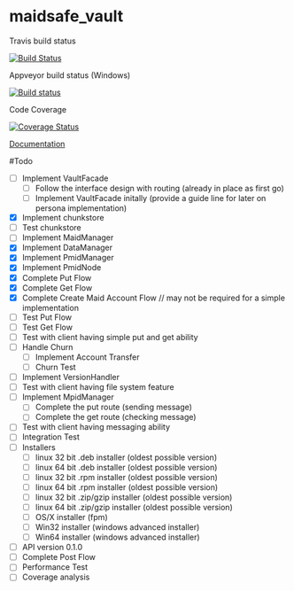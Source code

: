 # maidsafe_vault

Travis build status

[![Build Status](https://travis-ci.org/dirvine/maidsafe_vault.svg?branch=master)](https://travis-ci.org/dirvine/maidsafe_vault)

Appveyor build status (Windows)

[![Build status](https://ci.appveyor.com/api/projects/status/qglf0d3o28mxid6k?svg=true)](https://ci.appveyor.com/project/dirvine/maidsafe-vault-hyyvf)

Code Coverage

[![Coverage Status](https://coveralls.io/repos/dirvine/maidsafe_vault/badge.svg)](https://coveralls.io/r/dirvine/maidsafe_vault)


[Documentation](http://dirvine.github.io/maidsafe_vault/)

#Todo

- [ ] Implement VaultFacade
    - [ ] Follow the interface design with routing (already in place as first go)
    - [ ] Implement VaultFacade initally (provide a guide line for later on persona implementation)
- [x] Implement chunkstore
- [ ] Test chunkstore
- [ ] Implement MaidManager
- [x] Implement DataManager
- [x] Implement PmidManager
- [x] Implement PmidNode
- [x] Complete Put Flow
- [x] Complete Get Flow
- [x] Complete Create Maid Account Flow  // may not be required for a simple implementation
- [ ] Test Put Flow
- [ ] Test Get Flow
- [ ] Test with client having simple put and get ability
- [ ] Handle Churn
    - [ ] Implement Account Transfer
    - [ ] Churn Test
- [ ] Implement VersionHandler
- [ ] Test with client having file system feature
- [ ] Implement MpidManager
    - [ ] Complete the put route (sending message)
    - [ ] Complete the get route (checking message)
- [ ] Test with client having messaging ability
- [ ] Integration Test
- [ ] Installers
    - [ ] linux 32 bit .deb installer (oldest possible version)
    - [ ] linux 64 bit .deb installer (oldest possible version)
    - [ ] linux 32 bit .rpm installer (oldest possible version)
    - [ ] linux 64 bit .rpm installer (oldest possible version)
    - [ ] linux 32 bit .zip/gzip installer (oldest possible version)
    - [ ] linux 64 bit .zip/gzip installer (oldest possible version)
    - [ ] OS/X installer (fpm)
    - [ ] Win32 installer (windows advanced installer)
    - [ ] Win64 installer (windows advanced installer)
- [ ] API version 0.1.0
- [ ] Complete Post Flow
- [ ] Performance Test
- [ ] Coverage analysis
